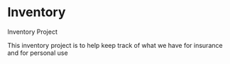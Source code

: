 # Inventory
Inventory Project


This inventory project is to help keep track of what we have for insurance and for personal use
